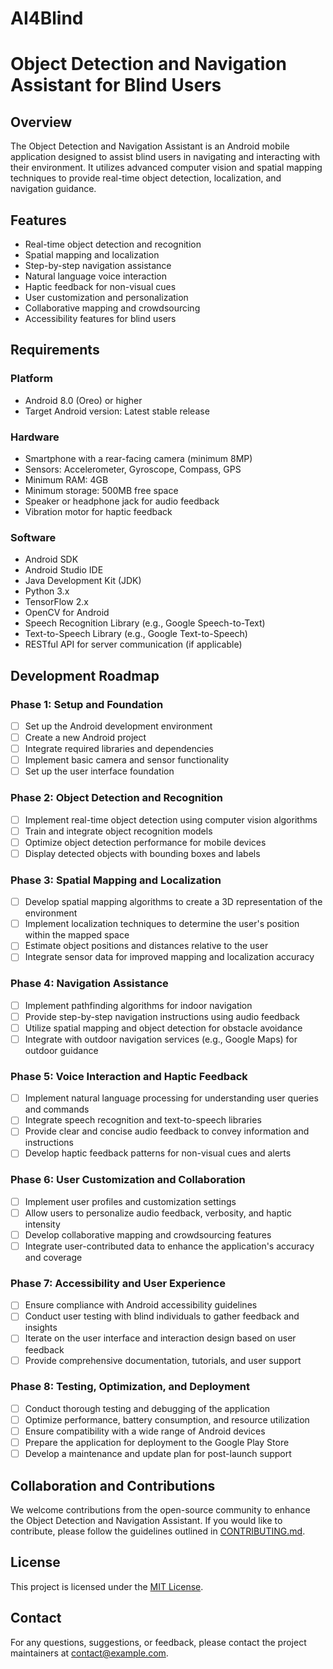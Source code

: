 # AI4Blind

# Object Detection and Navigation Assistant for Blind Users

## Overview
The Object Detection and Navigation Assistant is an Android mobile application designed to assist blind users in navigating and interacting with their environment. It utilizes advanced computer vision and spatial mapping techniques to provide real-time object detection, localization, and navigation guidance.

## Features
- Real-time object detection and recognition
- Spatial mapping and localization
- Step-by-step navigation assistance
- Natural language voice interaction
- Haptic feedback for non-visual cues
- User customization and personalization
- Collaborative mapping and crowdsourcing
- Accessibility features for blind users

## Requirements

### Platform
- Android 8.0 (Oreo) or higher
- Target Android version: Latest stable release

### Hardware
- Smartphone with a rear-facing camera (minimum 8MP)
- Sensors: Accelerometer, Gyroscope, Compass, GPS
- Minimum RAM: 4GB
- Minimum storage: 500MB free space
- Speaker or headphone jack for audio feedback
- Vibration motor for haptic feedback

### Software
- Android SDK
- Android Studio IDE
- Java Development Kit (JDK)
- Python 3.x
- TensorFlow 2.x
- OpenCV for Android
- Speech Recognition Library (e.g., Google Speech-to-Text)
- Text-to-Speech Library (e.g., Google Text-to-Speech)
- RESTful API for server communication (if applicable)

## Development Roadmap

### Phase 1: Setup and Foundation
- [ ] Set up the Android development environment
- [ ] Create a new Android project
- [ ] Integrate required libraries and dependencies
- [ ] Implement basic camera and sensor functionality
- [ ] Set up the user interface foundation

### Phase 2: Object Detection and Recognition
- [ ] Implement real-time object detection using computer vision algorithms
- [ ] Train and integrate object recognition models
- [ ] Optimize object detection performance for mobile devices
- [ ] Display detected objects with bounding boxes and labels

### Phase 3: Spatial Mapping and Localization
- [ ] Develop spatial mapping algorithms to create a 3D representation of the environment
- [ ] Implement localization techniques to determine the user's position within the mapped space
- [ ] Estimate object positions and distances relative to the user
- [ ] Integrate sensor data for improved mapping and localization accuracy

### Phase 4: Navigation Assistance
- [ ] Implement pathfinding algorithms for indoor navigation
- [ ] Provide step-by-step navigation instructions using audio feedback
- [ ] Utilize spatial mapping and object detection for obstacle avoidance
- [ ] Integrate with outdoor navigation services (e.g., Google Maps) for outdoor guidance

### Phase 5: Voice Interaction and Haptic Feedback
- [ ] Implement natural language processing for understanding user queries and commands
- [ ] Integrate speech recognition and text-to-speech libraries
- [ ] Provide clear and concise audio feedback to convey information and instructions
- [ ] Develop haptic feedback patterns for non-visual cues and alerts

### Phase 6: User Customization and Collaboration
- [ ] Implement user profiles and customization settings
- [ ] Allow users to personalize audio feedback, verbosity, and haptic intensity
- [ ] Develop collaborative mapping and crowdsourcing features
- [ ] Integrate user-contributed data to enhance the application's accuracy and coverage

### Phase 7: Accessibility and User Experience
- [ ] Ensure compliance with Android accessibility guidelines
- [ ] Conduct user testing with blind individuals to gather feedback and insights
- [ ] Iterate on the user interface and interaction design based on user feedback
- [ ] Provide comprehensive documentation, tutorials, and user support

### Phase 8: Testing, Optimization, and Deployment
- [ ] Conduct thorough testing and debugging of the application
- [ ] Optimize performance, battery consumption, and resource utilization
- [ ] Ensure compatibility with a wide range of Android devices
- [ ] Prepare the application for deployment to the Google Play Store
- [ ] Develop a maintenance and update plan for post-launch support

## Collaboration and Contributions
We welcome contributions from the open-source community to enhance the Object Detection and Navigation Assistant. If you would like to contribute, please follow the guidelines outlined in [CONTRIBUTING.md](CONTRIBUTING.md).

## License
This project is licensed under the [MIT License](LICENSE.md).

## Contact
For any questions, suggestions, or feedback, please contact the project maintainers at [contact@example.com](mailto:contact@example.com).
